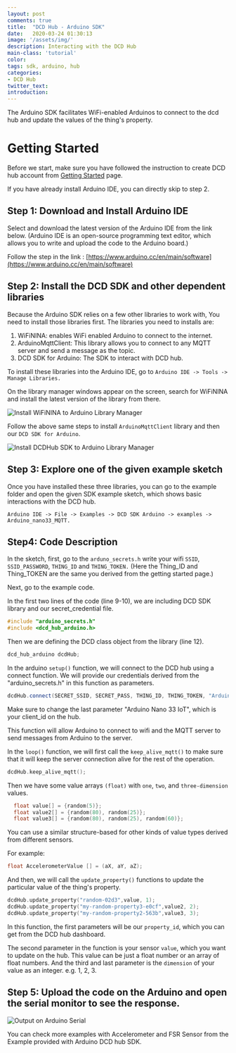```yaml
---
layout: post
comments: true
title:  "DCD Hub - Arduino SDK"
date:   2020-03-24 01:30:13
image: '/assets/img/'
description: Interacting with the DCD Hub
main-class: 'tutorial'
color:
tags: sdk, arduino, hub
categories:
- DCD Hub
twitter_text:
introduction:
---
```


The Arduino SDK facilitates WiFi-enabled Arduinos to connect to the dcd hub and update the values of the thing's property.

# Getting Started

Before we start, make sure you have followed the instruction to create DCD hub account from [Getting Started](https://datacentricdesign.org/docs/getting-started) page.

If you have already install Arduino IDE, you can directly skip to step 2.

## Step 1: Download and Install Arduino IDE

Select and download the latest version of the Arduino IDE from the link below. (Arduino IDE is an open-source programming text editor, which allows you to write and upload the code to the Arduino board.)

Follow the step in the link : [https://www.arduino.cc/en/main/software](https://www.arduino.cc/en/main/software)

## Step 2: Install the DCD SDK and other dependent libraries

Because the Arduino SDK relies on a few other libraries to work with, You need to install those libraries first. The libraries you need to installs are:

1. WiFiNINA: enables WiFi enabled Arduino to connect to the internet.
2. ArduinoMqttClient: This library allows you to connect to any MQTT server and send a message as the topic.
3. DCD SDK for Arduino: The SDK to interact with DCD hub.

To install these libraries into the Arduino IDE, go to `Arduino IDE -> Tools -> Manage Libraries.`

On the library manager windows appear on the screen, search for WiFiNINA and install the latest version of the library from there.

![Install WiFiNINA to Arduino Library Manager](/assets/res/arduino_wifiNiNA.png)

Follow the above same steps to install `ArduinoMqttClient` library and then our `DCD SDK for Arduino`.

![Install DCDHub SDK to Arduino Library Manager](/assets/res/arduino_dcdHub.png)

## Step 3: Explore one of the given example sketch

Once you have installed these three libraries, you can go to the example folder and open the given SDK example sketch, which shows basic interactions with the DCD hub.

`Arduino IDE -> File -> Examples -> DCD SDK Arduino -> examples -> Arduino_nano33_MQTT.`

## Step4: Code Description

In the sketch, first, go to the `arduno_secrets.h` write your wifi `SSID`, `SSID_PASSWORD`, `THING_ID` and `THING_TOKEN.`
(Here the Thing_ID and Thing_TOKEN are the same you derived from the getting started page.)

Next, go to the example code.

In the first two lines of the code (line 9-10), we are including DCD SDK library and our secret_credential file.

```c++
#include "arduino_secrets.h"
#include <dcd_hub_arduino.h>
```

Then we are defining the DCD class object from the library (line 12).

```c++
dcd_hub_arduino dcdHub;
```

In the arduino `setup()` function, we will connect to the DCD hub using a
connect function. We will provide our credentials derived from the "arduino_secrets.h" in this function as parameters.

```c++
dcdHub.connect(SECRET_SSID, SECRET_PASS, THING_ID, THING_TOKEN, "Arduino Nano 33 IoT");
```

Make sure to change the last parameter "Arduino Nano 33 IoT", which is your client_id on the hub.

This function will allow Arduino to connect to wifi and the MQTT server to send messages from Arduino to the server.

In the `loop()` function, we will first call the `keep_alive_mqtt()` to make sure that it will keep the server connection alive for the rest of the operation.

```c++
dcdHub.keep_alive_mqtt();
```

Then we have some value arrays `(float)` with `one`, `two`, and `three-dimension` values.

```c++
  float value[] = {random(5)};
  float value2[] = {random(80), random(25)};
  float value3[] = {random(80), random(25), random(60)};
```

You can use a similar structure-based for other kinds of value types derived from different sensors.

For example:

```c++
float AccelerometerValue [] = (aX, aY, aZ);
```

And then, we will call the `update_property()` functions to update the particular value of the thing's property.

```c++
dcdHub.update_property("random-02d3",value, 1);
dcdHub.update_property("my-random-property3-e0cf",value2, 2);
dcdHub.update_property("my-random-property2-563b",value3, 3);
```

In this function, the first parameters will be our `property_id`, which you can get from the DCD hub dashboard.

The second parameter in the function is your sensor `value`, which you want to update on the hub. This value can be just a float number or an array of float numbers. And the third and last parameter is the `dimension` of your value as an integer. e.g. 1, 2, 3.

## Step 5: Upload the code on the Arduino and open the serial monitor to see the response.

![Output on Arduino Serial](/assets/res/arduino_response.gif)

You can check more examples with Accelerometer and FSR Sensor from the Example provided with Arduino DCD hub SDK.
